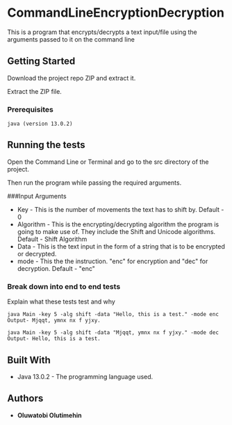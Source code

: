 # CommandLineEncryptionDecryption
This is a program that encrypts/decrypts a text input/file using the arguments passed to it on the command line

## Getting Started

Download the project repo ZIP and extract it.

Extract the ZIP file.
### Prerequisites

```
java (version 13.0.2)
```


## Running the tests


Open the Command Line or Terminal and go to the src directory of the project.

Then run the program while passing the required arguments.

###Input Arguments
* Key - This is the number of movements the text has to shift by. Default - 0 
* Algorithm - This is the encrypting/decrypting algorithm the program is going to make use of.
 They include the Shift and Unicode algorithms. Default - Shift Algorithm
* Data - This is the text input in the form of a string that is to be encrypted or decrypted.
* mode - This the the instruction. "enc" for encryption and "dec" for decryption. Default - "enc"

### Break down into end to end tests

Explain what these tests test and why

```
java Main -key 5 -alg shift -data "Hello, this is a test." -mode enc
Output- Mjqqt, ymnx nx f yjxy.
```
```
java Main -key 5 -alg shift -data "Mjqqt, ymnx nx f yjxy." -mode dec
Output- Hello, this is a test.
```

## Built With

* Java 13.0.2 - The programming language used.

## Authors

* **Oluwatobi Olutimehin** 





